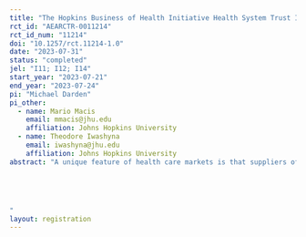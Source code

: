 ```yaml
---
title: "The Hopkins Business of Health Initiative Health System Trust Index"
rct_id: "AEARCTR-0011214"
rct_id_num: "11214"
doi: "10.1257/rct.11214-1.0"
date: "2023-07-31"
status: "completed"
jel: "I11; I12; I14"
start_year: "2023-07-21"
end_year: "2023-07-24"
pi: "Michael Darden"
pi_other:
  - name: Mario Macis
    email: mmacis@jhu.edu
    affiliation: Johns Hopkins University
  - name: Theodore Iwashyna
    email: iwashyna@jhu.edu
    affiliation: Johns Hopkins University
abstract: "A unique feature of health care markets is that suppliers of medical services are, at least in principle, expected to behave in a patient’s best interest. Such relationships require trust. We are building a novel index of trust to measure and monitor Americans' level of confidence in the public and private institutions that influence the health of individuals and communities. Our index measures both the determinants of trust (e.g., personal experience with various components of the health system) and the implications of trust (e.g., propensity to get vaccinated, schedule annual physical, etc.). Our index is informed by a novel, representative survey of Americans that we are currently conducting. Importantly, our survey over-samples minority groups such that we can study disparities in trust across traditionally underserved groups. This pre-analysis plan documents our research design, survey methodology, and connection to the trust literature.


"
layout: registration
---
```



